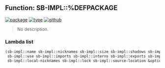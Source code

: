 ## Function: SB-IMPL::%DEFPACKAGE
[![package](https://img.shields.io/badge/Package-SB--IMPL-5f9ea0.svg?style=social&colorA=999999)](../) [![type](https://img.shields.io/badge/Type-Function-5f9ea0.svg?style=social&colorA=999999)](../#function) [![github](https://img.shields.io/badge/GitHub-View_the_source-5f9ea0.svg?style=social&colorA=999999&logo=github)](https://github.com/sbcl/sbcl/blob/master/src/code/defpackage.lisp/) 

> No description.

### Lambda list
```cl
(sb-impl::name sb-impl::nicknames sb-impl::size sb-impl::shadows sb-impl::shadowing-imports
 sb-impl::use sb-impl::imports sb-impl::interns sb-impl::exports sb-impl::implement
 sb-impl::local-nicknames sb-impl::lock sb-impl::source-location &optional sb-impl::doc)
```
